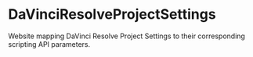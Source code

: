 # DaVinciResolveProjectSettings
Website mapping DaVinci Resolve Project Settings to their corresponding scripting API parameters.

